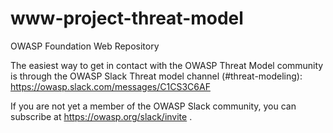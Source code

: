 # www-project-threat-model
OWASP Foundation Web Repository

The easiest way to get in contact with the OWASP Threat Model community is through the OWASP Slack Threat model channel (#threat-modeling): 
https://owasp.slack.com/messages/C1CS3C6AF

If you are not yet a member of the OWASP Slack community, you can subscribe at https://owasp.org/slack/invite .
